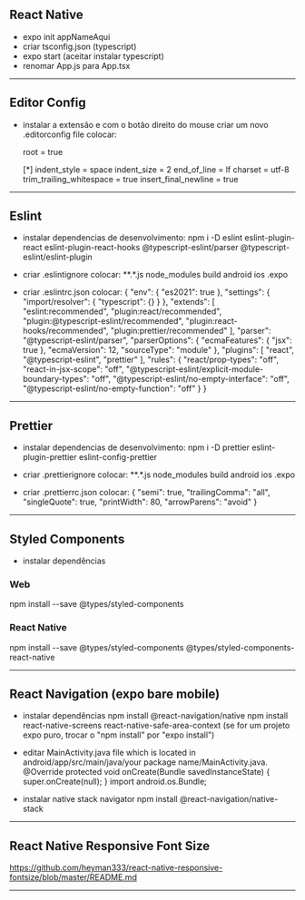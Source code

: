 ## React Native

- expo init appNameAqui
- criar tsconfig.json (typescript)
- expo start (aceitar instalar typescript)
- renomar App.js para App.tsx

---

## Editor Config

- instalar a extensão e com o botão direito do mouse criar um novo .editorconfig file colocar:

  root = true

  [*]
  indent_style = space
  indent_size = 2
  end_of_line = lf
  charset = utf-8
  trim_trailing_whitespace = true
  insert_final_newline = true

---

## Eslint

- instalar dependencias de desenvolvimento:
  npm i -D eslint eslint-plugin-react eslint-plugin-react-hooks @typescript-eslint/parser @typescript-eslint/eslint-plugin
- criar .eslintignore colocar:
  \*\*.\*.js
  node_modules
  build
  android
  ios
  .expo

- criar .eslintrc.json colocar:
  {
  "env": {
  "es2021": true
  },
  "settings": {
  "import/resolver": {
  "typescript": {}
  }
  },
  "extends": [
  "eslint:recommended",
  "plugin:react/recommended",
  "plugin:@typescript-eslint/recommended",
  "plugin:react-hooks/recommended",
  "plugin:prettier/recommended"
  ],
  "parser": "@typescript-eslint/parser",
  "parserOptions": {
  "ecmaFeatures": {
  "jsx": true
  },
  "ecmaVersion": 12,
  "sourceType": "module"
  },
  "plugins": [
  "react",
  "@typescript-eslint",
  "prettier"
  ],
  "rules": {
  "react/prop-types": "off",
  "react-in-jsx-scope": "off",
  "@typescript-eslint/explicit-module-boundary-types": "off",
  "@typescript-eslint/no-empty-interface": "off",
  "@typescript-eslint/no-empty-function": "off"
  }
  }

---

## Prettier

- instalar dependencias de desenvolvimento:
  npm i -D prettier eslint-plugin-prettier eslint-config-prettier

- criar .prettierignore colocar:
  \*\*.\*.js
  node_modules
  build
  android
  ios
  .expo

- criar .prettierrc.json colocar:
  {
  "semi": true,
  "trailingComma": "all",
  "singleQuote": true,
  "printWidth": 80,
  "arrowParens": "avoid"
  }

---

## Styled Components

- instalar dependências

### Web

npm install --save @types/styled-components

### React Native

npm install --save @types/styled-components @types/styled-components-react-native

---

## React Navigation (expo bare mobile)

- instalar dependências
  npm install @react-navigation/native
  npm install react-native-screens react-native-safe-area-context (se for um projeto expo puro, trocar o "npm install" por "expo install")

- editar MainActivity.java file which is located in android/app/src/main/java/your package name/MainActivity.java.
  @Override
  protected void onCreate(Bundle savedInstanceState) {
  super.onCreate(null);
  }
  import android.os.Bundle;

- instalar native stack navigator
  npm install @react-navigation/native-stack

---

## React Native Responsive Font Size

https://github.com/heyman333/react-native-responsive-fontsize/blob/master/README.md

---
